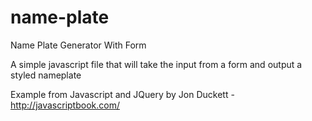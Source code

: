 # name-plate
Name Plate Generator With Form

A simple javascript file that will take the input from a form and output a styled nameplate

Example from Javascript and JQuery by Jon Duckett - http://javascriptbook.com/ 
